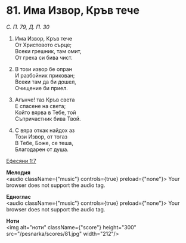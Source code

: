 # 81. Има Извор, Кръв тече

_С. П. 79, Д. П. 30_

1. Има Извор, Кръв тече  
От Христовото сърце;  
Всеки грешник, там омит,  
От греха си бива чист.  

2. В този извор бе опран  
И разбойник прикован;  
Всеки там да би дошел,  
Очищение би приел.  

3. Агънче! таз Кръв света  
Е спасене на света;  
Който вярва в Тебе, той  
Съпричастник бива Твой.  

4. С вяра откак найдох аз  
Този Извор, от тогаз  
В Тебе, Боже, се теша,  
Благодарен от душа.

[Ефесяни 1:7](http://biblia.bg/index.php?k=56&g=1&s=7)

**Мелодия**  
<audio className={"music"} controls={true} preload={"none"}>
    <source src="/pesnarka/mp3/81.mp3" type="audio/mpeg"/>
    Your browser does not support the audio tag.
</audio>

**Едноглас**  
<audio className={"music"} controls={true} preload={"none"}>
    <source src="/pesnarka/transp/81.mp3" type="audio/mpeg"/>
    Your browser does not support the audio tag.
</audio>

**Ноти**  
<img alt="ноти" className={"score"} height="300" src="/pesnarka/scores/81.jpg" width="212"/>

